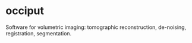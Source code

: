 occiput
=======

Software for volumetric imaging: tomographic reconstruction, de-noising, registration, segmentation. 
